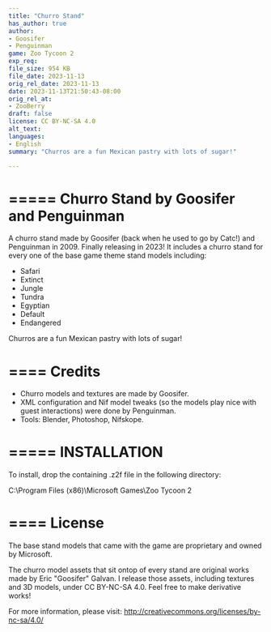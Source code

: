 ```yaml
---
title: "Churro Stand"
has_author: true
author: 
- Goosifer
- Penguinman
game: Zoo Tycoon 2
exp_req: 
file_size: 954 KB
file_date: 2023-11-13
orig_rel_date: 2023-11-13
date: 2023-11-13T21:50:43-08:00
orig_rel_at: 
- ZooBerry
draft: false
license: CC BY-NC-SA 4.0
alt_text: 
languages:
- English
summary: "Churros are a fun Mexican pastry with lots of sugar!"

---
```


=====
Churro Stand by Goosifer and Penguinman
===

A churro stand made by Goosifer (back when he used to go by Catc!) and Penguinman in 2009. Finally releasing in 2023! It includes a churro stand for every one of the base game theme stand models including:

- Safari
- Extinct
- Jungle
- Tundra
- Egyptian
- Default
- Endangered

Churros are a fun Mexican pastry with lots of sugar!

====
Credits
====

- Churro models and textures are made by Goosifer.
- XML configuration and Nif model tweaks (so the models play nice with guest interactions) were done by Penguinman.
- Tools: Blender, Photoshop, Nifskope.

=====
INSTALLATION
=====

To install, drop the containing .z2f file in the following directory:

C:\Program Files (x86)\Microsoft Games\Zoo Tycoon 2

====
License
====

The base stand models that came with the game are proprietary and owned by Microsoft.

The churro model assets that sit ontop of every stand are original works made by Eric "Goosifer" Galvan. I release those assets, including textures and 3D models, under CC BY-NC-SA 4.0. Feel free to make derivative works!

For more information, please visit: 
http://creativecommons.org/licenses/by-nc-sa/4.0/